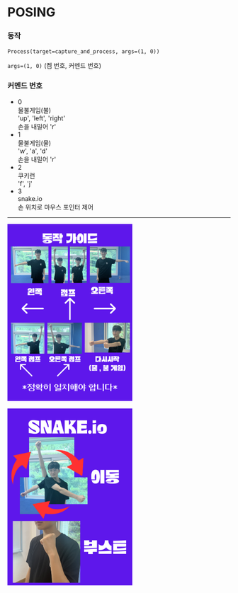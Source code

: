 # POSING

### 동작
```
Process(target=capture_and_process, args=(1, 0))
```
`args=(1, 0)` (켐 번호, 커멘드 번호) 

### 커멘드 번호
- 0  
  물불게임(불)  
  'up', 'left', 'right'  
  손을 내밀어 'r'  
- 1  
  물불게임(물)  
  'w', 'a', 'd'  
  손을 내밀어 'r'  
- 2  
  쿠키런  
  'f', 'j'  
- 3  
  snake.io  
  손 위치로 마우스 포인터 제어  

---

<img
  src="/img/Fireboy and Watergirl.png"
  height="400"
/>

<img
  src="/img/snake_io.png"
  height="400"
/>
